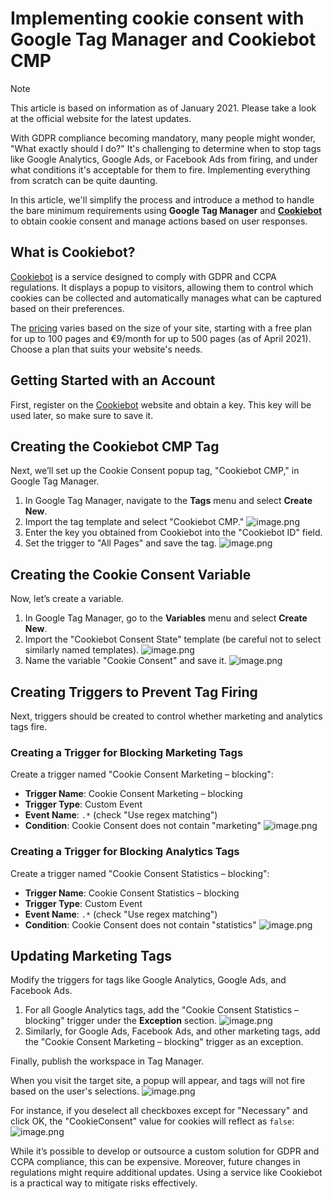 # Implementing cookie consent with Google Tag Manager and Cookiebot CMP
> [!NOTE]
> This article is based on information as of January 2021. Please take a look at the official website for the latest updates.

With GDPR compliance becoming mandatory, many people might wonder, "What exactly should I do?" It's challenging to determine when to stop tags like Google Analytics, Google Ads, or Facebook Ads from firing, and under what conditions it's acceptable for them to fire. Implementing everything from scratch can be quite daunting.

In this article, we'll simplify the process and introduce a method to handle the bare minimum requirements using **Google Tag Manager** and **[Cookiebot](https://www.cookiebot.com/)** to obtain cookie consent and manage actions based on user responses.

## What is Cookiebot?

[Cookiebot](https://www.cookiebot.com/) is a service designed to comply with GDPR and CCPA regulations. It displays a popup to visitors, allowing them to control which cookies can be collected and automatically manages what can be captured based on their preferences.

The [pricing](https://www.cookiebot.com/en/pricing/) varies based on the size of your site, starting with a free plan for up to 100 pages and €9/month for up to 500 pages (as of April 2021). Choose a plan that suits your website's needs.

## Getting Started with an Account

First, register on the [Cookiebot](https://manage.cookiebot.com/en/signup) website and obtain a key. This key will be used later, so make sure to save it.

## Creating the Cookiebot CMP Tag

Next, we’ll set up the Cookie Consent popup tag, "Cookiebot CMP," in Google Tag Manager.

1. In Google Tag Manager, navigate to the **Tags** menu and select **Create New**.
2. Import the tag template and select "Cookiebot CMP."
   ![image.png](https://qiita-image-store.s3.ap-northeast-1.amazonaws.com/0/3939399/5eeb2d59-be7a-59da-f54d-d3067c00e58c.png)
3. Enter the key you obtained from Cookiebot into the "Cookiebot ID" field.
4. Set the trigger to "All Pages" and save the tag.
   ![image.png](https://qiita-image-store.s3.ap-northeast-1.amazonaws.com/0/3939399/19af62fd-3378-54dd-8e55-03a8e1dcdf8b.png)

## Creating the Cookie Consent Variable

Now, let’s create a variable. 

1. In Google Tag Manager, go to the **Variables** menu and select **Create New**.
2. Import the "Cookiebot Consent State" template (be careful not to select similarly named templates).
   ![image.png](https://qiita-image-store.s3.ap-northeast-1.amazonaws.com/0/3939399/083a9b24-859c-3c3c-93d3-342bb04122a6.png)
3. Name the variable "Cookie Consent" and save it.
   ![image.png](https://qiita-image-store.s3.ap-northeast-1.amazonaws.com/0/3939399/490c6251-bf58-6990-cb24-5f6cc8bf246f.png)

## Creating Triggers to Prevent Tag Firing

Next, triggers should be created to control whether marketing and analytics tags fire.

### Creating a Trigger for Blocking Marketing Tags

Create a trigger named "Cookie Consent Marketing – blocking":

- **Trigger Name**: Cookie Consent Marketing – blocking
- **Trigger Type**: Custom Event
- **Event Name**: `.*` (check "Use regex matching")
- **Condition**: Cookie Consent does not contain "marketing"
  ![image.png](https://qiita-image-store.s3.ap-northeast-1.amazonaws.com/0/3939399/fd93ead5-6e1b-4b2c-ea40-7cea621ff554.png)

### Creating a Trigger for Blocking Analytics Tags

Create a trigger named "Cookie Consent Statistics – blocking":

- **Trigger Name**: Cookie Consent Statistics – blocking
- **Trigger Type**: Custom Event
- **Event Name**: `.*` (check "Use regex matching")
- **Condition**: Cookie Consent does not contain "statistics"
  ![image.png](https://qiita-image-store.s3.ap-northeast-1.amazonaws.com/0/3939399/d3717430-8e3e-b2f4-84fd-6c4913206ec0.png)

## Updating Marketing Tags

Modify the triggers for tags like Google Analytics, Google Ads, and Facebook Ads.

1. For all Google Analytics tags, add the "Cookie Consent Statistics – blocking" trigger under the **Exception** section.
   ![image.png](https://qiita-image-store.s3.ap-northeast-1.amazonaws.com/0/3939399/d3b41dee-fb75-16d5-999e-5cccb28fa2b5.png)
2. Similarly, for Google Ads, Facebook Ads, and other marketing tags, add the "Cookie Consent Marketing – blocking" trigger as an exception.

Finally, publish the workspace in Tag Manager.

When you visit the target site, a popup will appear, and tags will not fire based on the user's selections.
![image.png](https://qiita-image-store.s3.ap-northeast-1.amazonaws.com/0/3939399/26dbc51d-de35-29f0-eb4c-9891b6422bb3.png)

For instance, if you deselect all checkboxes except for "Necessary" and click OK, the "CookieConsent" value for cookies will reflect as `false`:
![image.png](https://qiita-image-store.s3.ap-northeast-1.amazonaws.com/0/3939399/bace1087-c266-e5eb-d8ef-912881aada96.png)

While it’s possible to develop or outsource a custom solution for GDPR and CCPA compliance, this can be expensive. Moreover, future changes in regulations might require additional updates. Using a service like Cookiebot is a practical way to mitigate risks effectively.
